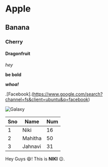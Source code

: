 # Apple
## Banana
### Cherry
#### Dragonfruit

*hey*

**be bold**

***whoa!***

.[Facebook].(https://www.google.com/search?channel=fs&client=ubuntu&q=facebook)

 ![Galaxy](https://encrypted-tbn0.gstatic.com/images?q=tbn:ANd9GcSO8eTzfSzeZul9dv9-AC4k4eDUyXGlC7xCdA&usqp=CAU)

Sno | Name | Num
-----|-----|----
1|Niki|16
2|Mahitha|50
3|Jahnavi|31

Hey Guys :smile:! This is **NIKI** :wink:.








